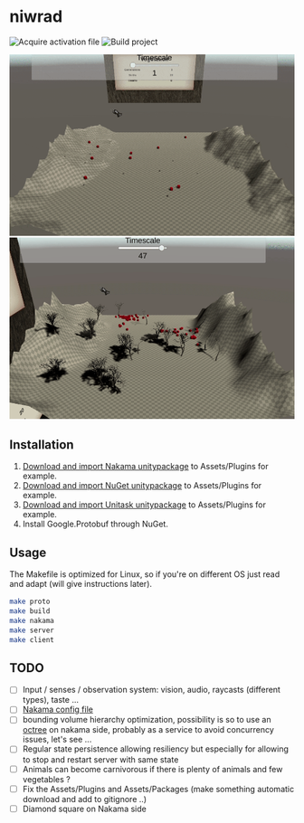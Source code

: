 
# niwrad

![Acquire activation file](https://github.com/louis030195/niwrad/workflows/Acquire%20activation%20file/badge.svg)
![Build project](https://github.com/louis030195/niwrad/workflows/Build%20project/badge.svg)

![demo](docs/images/demo.gif)
![demo](docs/images/demo2.gif)

## Installation

1. [Download and import Nakama unitypackage](https://github.com/heroiclabs/nakama-unity) to Assets/Plugins for example.
2. [Download and import NuGet unitypackage](https://github.com/GlitchEnzo/NuGetForUnity) to Assets/Plugins for example.
3. [Download and import Unitask unitypackage](https://github.com/Cysharp/UniTask) to Assets/Plugins for example.
4. Install Google.Protobuf through NuGet.

## Usage

The Makefile is optimized for Linux, so if you're on different OS just read and adapt (will give instructions later).

```bash
make proto
make build
make nakama
make server
make client
```


## TODO

- [ ] Input / senses / observation system: vision, audio, raycasts (different types), taste ...
- [ ] [Nakama config file](https://heroiclabs.com/docs/install-configuration/#example-file)
- [ ] bounding volume hierarchy optimization, possibility is so to use an [octree](https://github.com/The-Tensox/octree) on nakama side, probably as a service to avoid concurrency issues, let's see ...
- [ ] Regular state persistence allowing resiliency but especially for allowing to stop and restart server with same state
- [ ] Animals can become carnivorous if there is plenty of animals and few vegetables ?
- [ ] Fix the Assets/Plugins and Assets/Packages (make something automatic download and add to gitignore ..)
- [ ] Diamond square on Nakama side
